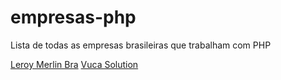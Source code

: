# empresas-php
Lista de todas as empresas brasileiras que trabalham com PHP


[Leroy Merlin Bra](https://github.com/leroy-merlin-br/)
[Vuca Solution](https://vucasolution.com.br/)
